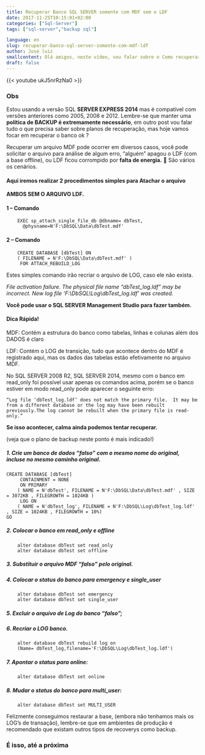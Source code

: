 ```yaml
---
title: Recuperar Banco SQL SERVER somente com MDF sem o LDF
date: 2017-11-25T10:15:01+02:00
categories: ["Sql-Server"]
tags: ["sql-server","backup sql"]

language: en
slug: recuperar-banco-sql-server-somente-com-mdf-ldf
author: José luiz
smallcontent: Olá amigos, neste vídeo, vou falar sobre o Como recuperar um banco de Dados SQL SERVER somente com o arquivo MDF sem o LDF, além de mostrar tudo em vídeo para um melhor entendimento.
draft: false
---
```


 {{< youtube ukJ5nrRzNa0 >}}

### Obs
Estou usando a versão SQL **SERVER EXPRESS 2014** mas é compatível com versões anteriores como 2005, 2008 e 2012. Lembre-se que manter uma **política de BACKUP é extremamente necessário**, em outro post vou falar tudo o que precisa saber sobre planos de recuperação, mas hoje vamos focar em recuperar o banco ok ?

Recuperar um arquivo MDF pode ocorrer em diversos casos, você pode solicitar o arquivo para análise de algum erro, “alguém” apagou o LDF (com a base offline), ou LDF ficou corrompido por **falta de energia.** 🙁  São vários os cenários.

#### Aqui iremos realizar 2 procedimentos simples para Atachar o arquivo

**AMBOS SEM O ARQUIVO LDF.**

#### 1 – Comando

```
    EXEC sp_attach_single_file_db @dbname= dbTest,
      @physname=N'F:\DbSQL\Data\dbTest.mdf'
```


#### 2 – Comando

```
    CREATE DATABASE [dbTest] ON 
    ( FILENAME = N'F:\DbSQL\Data\dbTest.mdf' )
     FOR ATTACH_REBUILD_LOG
```


Estes simples comando irão recriar o arquivo de LOG, caso ele não exista.

*File activation failure. The physical file name “dbTest_log.ldf” may be incorrect.
New log file ‘F:\DbSQL\Log\dbTest_log.ldf’ was created.*

**Você pode usar o SQL SERVER Management Studio para fazer também.**

#### Dica Rápida!

MDF: Contém a estrutura do banco como tabelas, linhas e colunas além dos DADOS é claro

LDF: Contém o LOG de transição, tudo que acontece dentro do MDF é registrado aqui, mas os dados das tabelas estão efetivamente no arquivo MDF.

No SQL SERVER 2008 R2, SQL SERVER 2014, mesmo com o banco em read_only foi possível usar apenas os comandos acima, porém se o banco estiver em modo read_only pode aparecer o seguinte erro:

```“Log file ‘dbTest_log.ldf’ does not match the primary file.  It may be from a different database or the log may have been rebuilt previously.The log cannot be rebuilt when the primary file is read-only.” ```

**Se isso acontecer, calma ainda podemos tentar recuperar.**

(veja que o plano de backup neste ponto é mais indicado!)

##### 1. Crie um banco de dados “falso” com o mesmo nome do original, incluse no mesmo caminho original.

```
CREATE DATABASE [dbTest]
     CONTAINMENT = NONE
     ON PRIMARY 
    ( NAME = N'dbTest', FILENAME = N'F:\DbSQL\Data\dbTest.mdf' , SIZE = 3072KB , FILEGROWTH = 1024KB )
     LOG ON 
    ( NAME = N'dbTest_log', FILENAME = N'F:\DbSQL\Log\dbTest_log.ldf' , SIZE = 1024KB , FILEGROWTH = 10%)
GO
```

##### 2. Colocar o banco em read_only e offline

```
    alter database dbTest set read_only
    alter database dbTest set offline
```

##### 3. Substituir o arquivo MDF “falso” pelo original.

##### 4. Colocar o status do banco para emergency e single_user

```
    alter database dbTest set emergency
    alter database dbTest set single_user
```

##### 5. Excluir o arquivo de Log do banco “falso”;

##### 6. Recriar o LOG banco.

```
    alter database dbTest rebuild log on
    (Name= dbTest_log,filename='F:\DbSQL\Log\dbTest_log.ldf')
``` 

##### 7. Apontar o status para online:

```
    alter database dbTest set online
```

##### 8. Mudar o status do banco para multi_user:

```
    alter database dbTest set MULTI_USER
```    

 

Felizmente conseguimos restaurar a base, (embora não tenhamos mais os LOG’s de transação), lembre-se que em ambientes de produção é recomendado que existam outros tipos de recoverys como backup.

### É isso, até a próxima